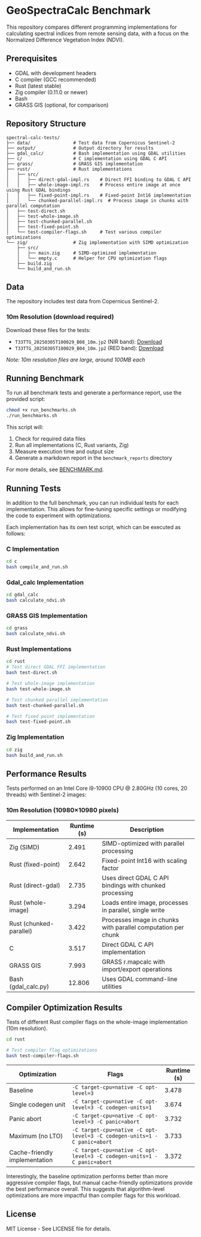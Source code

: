 # GeoSpectraCalc Benchmark

This repository compares different programming implementations for calculating spectral indices from remote sensing data, with a focus on the Normalized Difference Vegetation Index (NDVI).

## Prerequisites

- GDAL with development headers
- C compiler (GCC recommended)
- Rust (latest stable)
- Zig compiler (0.11.0 or newer)
- Bash
- GRASS GIS (optional, for comparison)

## Repository Structure

```
spectral-calc-tests/
├── data/                # Test data from Copernicus Sentinel-2
├── output/              # Output directory for results
├── gdal_calc/           # Bash implementation using GDAL utilities
├── c/                   # C implementation using GDAL C API
├── grass/               # GRASS GIS implementation
├── rust/                # Rust implementations
│   ├── src/
│   │   ├── direct-gdal-impl.rs    # Direct FFI binding to GDAL C API
│   │   ├── whole-image-impl.rs    # Process entire image at once using Rust GDAL bindings
│   │   ├── fixed-point-impl.rs    # Fixed-point Int16 implementation
│   │   └── chunked-parallel-impl.rs  # Process image in chunks with parallel computation
│   ├── test-direct.sh
│   ├── test-whole-image.sh
│   ├── test-chunked-parallel.sh
│   ├── test-fixed-point.sh
│   └── test-compiler-flags.sh     # Test various compiler optimizations
└── zig/                 # Zig implementation with SIMD optimization
    ├── src/
    │   ├── main.zig     # SIMD-optimized implementation
    │   └── empty.c      # Helper for CPU optimization flags
    ├── build.zig
    └── build_and_run.sh
```

## Data

The repository includes test data from Copernicus Sentinel-2.


### 10m Resolution (download required)
Download these files for the tests:
- `T33TTG_20250305T100029_B08_10m.jp2` (NIR band): [Download](https://test.lorenzobecchi.com/T33TTG_20250305T100029_B08_10m.jp2)
- `T33TTG_20250305T100029_B04_10m.jp2` (RED band): [Download](https://test.lorenzobecchi.com/T33TTG_20250305T100029_B04_10m.jp2)

*Note: 10m resolution files are large, around 100MB each*

## Running Benchmark

To run all benchmark tests and generate a performance report, use the provided script:

```bash
chmod +x run_benchmarks.sh
./run_benchmarks.sh
```

This script will:
1. Check for required data files
2. Run all implementations (C, Rust variants, Zig)
3. Measure execution time and output size
4. Generate a markdown report in the `benchmark_reports` directory

For more details, see [BENCHMARK.md](BENCHMARK.md).

## Running Tests
In addition to the full benchmark, you can run individual tests for each implementation. This allows for fine-tuning specific settings or modifying the code to experiment with optimizations.

Each implementation has its own test script, which can be executed as follows:
### C Implementation
```bash
cd c
bash compile_and_run.sh
```

### Gdal_calc Implementation
```bash
cd gdal_calc
bash calculate_ndvi.sh
```

### GRASS GIS Implementation
```bash
cd grass
bash calculate_ndvi.sh
```

### Rust Implementations
```bash
cd rust
# Test direct GDAL FFI implementation
bash test-direct.sh

# Test whole-image implementation
bash test-whole-image.sh

# Test chunked parallel implementation
bash test-chunked-parallel.sh

# Test fixed point implementation
bash test-fixed-point.sh
```

### Zig Implementation
```bash
cd zig
bash build_and_run.sh
```

## Performance Results

Tests performed on an Intel Core i9-10900 CPU @ 2.80GHz (10 cores, 20 threads) with Sentinel-2 images:


### 10m Resolution (10980×10980 pixels)

| Implementation | Runtime (s) | Description |
|----------------|------------|-------------|
| Zig (SIMD) | 2.491 | SIMD-optimized with parallel processing |
| Rust (fixed-point) | 2.642 | Fixed-point Int16 with scaling factor |
| Rust (direct-gdal) | 2.735 | Uses direct GDAL C API bindings with chunked processing |
| Rust (whole-image) | 3.294 | Loads entire image, processes in parallel, single write |
| Rust (chunked-parallel) | 3.422 | Processes image in chunks with parallel computation per chunk |
| C | 3.517 | Direct GDAL C API implementation |
| GRASS GIS | 7.993 | GRASS r.mapcalc with import/export operations |
| Bash (gdal_calc.py) | 12.806 | Uses GDAL command-line utilities |

## Compiler Optimization Results

Tests of different Rust compiler flags on the whole-image implementation (10m resolution).

```bash
cd rust

# Test compiler flag optimizations
bash test-compiler-flags.sh
```

| Optimization | Flags | Runtime (s) |
|--------------|-------|-------------|
| Baseline | `-C target-cpu=native -C opt-level=3` | 3.478 |
| Single codegen unit | `-C target-cpu=native -C opt-level=3 -C codegen-units=1` | 3.674 |
| Panic abort | `-C target-cpu=native -C opt-level=3 -C panic=abort` | 3.732 |
| Maximum (no LTO) | `-C target-cpu=native -C opt-level=3 -C codegen-units=1 -C panic=abort` | 3.733 |
| Cache-friendly implementation | `-C target-cpu=native -C opt-level=3 -C codegen-units=1 -C panic=abort` | 3.372 |

Interestingly, the baseline optimization performs better than more aggressive compiler flags, but manual cache-friendly optimizations provide the best performance overall. This suggests that algorithm-level optimizations are more impactful than compiler flags for this workload.

## License

MIT License - See LICENSE file for details.